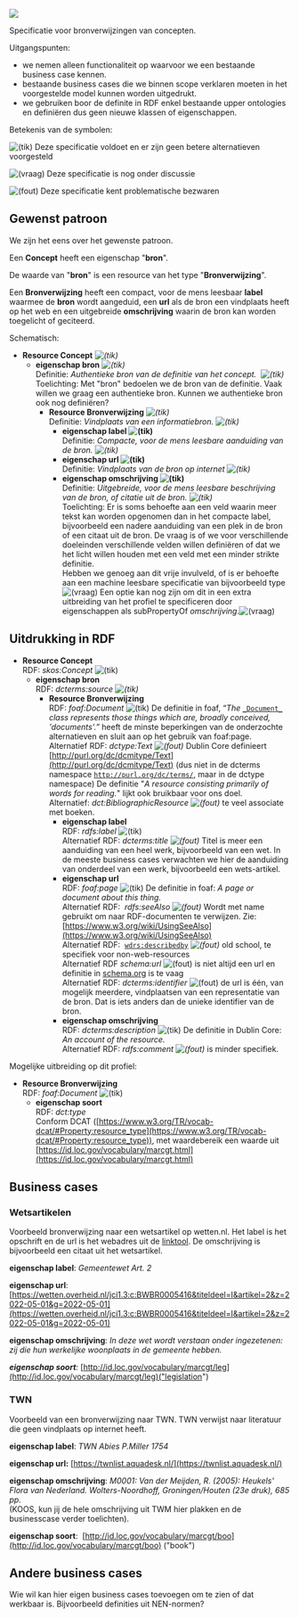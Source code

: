 ![](https://confluence-koop.overheid.nl/plugins/servlet/status-macro/placeholder?title=draft&colour=Yellow)

Specificatie voor bronverwijzingen van concepten.

Uitgangspunten:

*   we nemen alleen functionaliteit op waarvoor we een bestaande business case kennen.
*   bestaande business cases die we binnen scope verklaren moeten in het voorgestelde model kunnen worden uitgedrukt.
*   we gebruiken boor de definite in RDF enkel bestaande upper ontologies en definiëren dus geen nieuwe klassen of eigenschappen. 

Betekenis van de symbolen:

![(tik)](https://confluence-koop.overheid.nl/s/-yucir9/8703/4mhn8a/_/images/icons/emoticons/check.svg) Deze specificatie voldoet en er zijn geen betere alternatieven voorgesteld

![(vraag)](https://confluence-koop.overheid.nl/s/-yucir9/8703/4mhn8a/_/images/icons/emoticons/help_16.svg) Deze specificatie is nog onder discussie

![(fout)](https://confluence-koop.overheid.nl/s/-yucir9/8703/4mhn8a/_/images/icons/emoticons/error.svg) Deze specificatie kent problematische bezwaren

## Gewenst patroon

We zijn het eens over het gewenste patroon. 

Een **Concept** heeft een eigenschap "**bron**".

De waarde van "**bron**" is een resource van het type "**Bronverwijzing**".

Een **Bronverwijzing** heeft een compact, voor de mens leesbaar **label** waarmee de **bron** wordt aangeduid, een **url** als de bron een vindplaats heeft op het web en een uitgebreide **omschrijving** waarin de bron kan worden toegelicht of geciteerd.

Schematisch:

*   **Resource Concept** _![(tik)](https://confluence-koop.overheid.nl/s/-yucir9/8703/4mhn8a/_/images/icons/emoticons/check.svg)_
    *   **eigenschap bron** _![(tik)](https://confluence-koop.overheid.nl/s/-yucir9/8703/4mhn8a/_/images/icons/emoticons/check.svg)_  
        Definitie: _Authentieke bron van de definitie van het concept._  _![(tik)](https://confluence-koop.overheid.nl/s/-yucir9/8703/4mhn8a/_/images/icons/emoticons/check.svg)_  
        Toelichting: Met "bron" bedoelen we de bron van de definitie. Vaak willen we graag een authentieke bron. Kunnen we authentieke bron ook nog definiëren?
        *   **Resource Bronverwijzing** _![(tik)](https://confluence-koop.overheid.nl/s/-yucir9/8703/4mhn8a/_/images/icons/emoticons/check.svg)_  
            Definitie: _Vindplaats van een informatiebron._ _![(tik)](https://confluence-koop.overheid.nl/s/-yucir9/8703/4mhn8a/_/images/icons/emoticons/check.svg)_
            *   **eigenschap label ![(tik)](https://confluence-koop.overheid.nl/s/-yucir9/8703/4mhn8a/_/images/icons/emoticons/check.svg)**   
                Definitie: _Compacte, voor de mens leesbare aanduiding van de bron. ![(tik)](https://confluence-koop.overheid.nl/s/-yucir9/8703/4mhn8a/_/images/icons/emoticons/check.svg)_ 
            *   **eigenschap url ![(tik)](https://confluence-koop.overheid.nl/s/-yucir9/8703/4mhn8a/_/images/icons/emoticons/check.svg)**   
                Definitie: _Vindplaats van de bron op internet ![(tik)](https://confluence-koop.overheid.nl/s/-yucir9/8703/4mhn8a/_/images/icons/emoticons/check.svg)_ 
            *   **eigenschap omschrijving ![(tik)](https://confluence-koop.overheid.nl/s/-yucir9/8703/4mhn8a/_/images/icons/emoticons/check.svg)**   
                Definitie: _Uitgebreide, voor de mens leesbare beschrijving van de bron, of citatie uit de bron._ _![(tik)](https://confluence-koop.overheid.nl/s/-yucir9/8703/4mhn8a/_/images/icons/emoticons/check.svg)_  
                Toelichting: Er is soms behoefte aan een veld waarin meer tekst kan worden opgenomen dan in het compacte label, bijvoorbeeld een nadere aanduiding van een plek in de bron of een citaat uit de bron. De vraag is of we voor verschillende doeleinden verschillende velden willen definiëren of dat we het licht willen houden met een veld met een minder strikte definitie.  
                Hebben we genoeg aan dit vrije invulveld, of is er behoefte aan een machine leesbare specificatie van bijvoorbeeld type ![(vraag)](https://confluence-koop.overheid.nl/s/-yucir9/8703/4mhn8a/_/images/icons/emoticons/help_16.svg) Een optie kan nog zijn om dit in een extra uitbreiding van het profiel te specificeren door eigenschappen als subPropertyOf _omschrijving_.![(vraag)](https://confluence-koop.overheid.nl/s/-yucir9/8703/4mhn8a/_/images/icons/emoticons/help_16.svg)

## Uitdrukking in RDF

*   **Resource Concept**  
    RDF: _skos:Concept_ ![(tik)](https://confluence-koop.overheid.nl/s/-yucir9/8703/4mhn8a/_/images/icons/emoticons/check.svg)
    *   **eigenschap bron**  
        RDF: _dcterms:source ![(tik)](https://confluence-koop.overheid.nl/s/-yucir9/8703/4mhn8a/_/images/icons/emoticons/check.svg)_ 
        *   **Resource Bronverwijzing**  
            RDF: _foaf:Document_ ![(tik)](https://confluence-koop.overheid.nl/s/-yucir9/8703/4mhn8a/_/images/icons/emoticons/check.svg) De definitie in foaf, “_The_ [`_Document_`](http://xmlns.com/foaf/spec/#term_Document) _class represents those things which are, broadly conceived, 'documents'.”_ heeft de minste beperkingen van de onderzochte alternatieven en sluit aan op het gebruik van foaf:page.  
            Alternatief RDF: _dctype:Text ![(fout)](https://confluence-koop.overheid.nl/s/-yucir9/8703/4mhn8a/_/images/icons/emoticons/error.svg)_ Dublin Core definieert [http://purl.org/dc/dcmitype/Text](http://purl.org/dc/dcmitype/Text) (dus niet in de dcterms namespace [`http://purl.org/dc/terms/`](http://purl.org/dc/terms/), maar in de dctype namespace) De definitie "_A resource consisting primarily of words for reading._" lijkt ook bruikbaar voor ons doel.  
            Alternatief: _dct:BibliographicResource ![(fout)](https://confluence-koop.overheid.nl/s/-yucir9/8703/4mhn8a/_/images/icons/emoticons/error.svg)_ te veel associate met boeken.
            *   **eigenschap label**  
                RDF: _rdfs:label_ ![(tik)](https://confluence-koop.overheid.nl/s/-yucir9/8703/4mhn8a/_/images/icons/emoticons/check.svg)  
                Alternatief RDF: _dcterms:title ![(fout)](https://confluence-koop.overheid.nl/s/-yucir9/8703/4mhn8a/_/images/icons/emoticons/error.svg)_ Titel is meer een aanduiding van een heel werk, bijvoorbeeld van een wet. In de meeste business cases verwachten we hier de aanduiding van onderdeel van een werk, bijvoorbeeld een wets-artikel.
            *   **eigenschap url**  
                RDF: _foaf:page_ ![(tik)](https://confluence-koop.overheid.nl/s/-yucir9/8703/4mhn8a/_/images/icons/emoticons/check.svg) De definitie in foaf: _A page or document about this thing._  
                Alternatief RDF:  _rdfs:seeAlso ![(fout)](https://confluence-koop.overheid.nl/s/-yucir9/8703/4mhn8a/_/images/icons/emoticons/error.svg)_ Wordt met name gebruikt om naar RDF-documenten te verwijzen. Zie: [https://www.w3.org/wiki/UsingSeeAlso](https://www.w3.org/wiki/UsingSeeAlso)  
                Alternatief RDF:  [`wdrs:describedby`](https://www.w3.org/TR/powder-dr/#describedby) _![(fout)](https://confluence-koop.overheid.nl/s/-yucir9/8703/4mhn8a/_/images/icons/emoticons/error.svg)_ old school, te specifiek voor non-web-resources  
                Alternatief RDF _schema:url_ ![(fout)](https://confluence-koop.overheid.nl/s/-yucir9/8703/4mhn8a/_/images/icons/emoticons/error.svg) is niet altijd een url en definitie in [schema.org](http://schema.org) is te vaag  
                Alternatief RDF: _dcterms:identifier_ ![(fout)](https://confluence-koop.overheid.nl/s/-yucir9/8703/4mhn8a/_/images/icons/emoticons/error.svg) de url is één, van mogelijk meerdere, vindplaatsen van een representatie van de bron. Dat is iets anders dan de unieke identifier van de bron.
            *   **eigenschap omschrijving**  
                RDF: _dcterms:description_ ![(tik)](https://confluence-koop.overheid.nl/s/-yucir9/8703/4mhn8a/_/images/icons/emoticons/check.svg) De definitie in Dublin Core: _An account of the resource._  
                Alternatief RDF: _rdfs:comment ![(fout)](https://confluence-koop.overheid.nl/s/-yucir9/8703/4mhn8a/_/images/icons/emoticons/error.svg)_ is minder specifiek.

Mogelijke uitbreiding op dit profiel:

*   **Resource Bronverwijzing**  
    RDF: _foaf:Document_ ![(tik)](https://confluence-koop.overheid.nl/s/-yucir9/8703/4mhn8a/_/images/icons/emoticons/check.svg) 
    *   **eigenschap soort**  
        RDF: _dct:type_  
        Conform DCAT ([https://www.w3.org/TR/vocab-dcat/#Property:resource_type](https://www.w3.org/TR/vocab-dcat/#Property:resource_type)), met waardebereik een waarde uit [https://id.loc.gov/vocabulary/marcgt.html](https://id.loc.gov/vocabulary/marcgt.html)

## Business cases

### Wetsartikelen

Voorbeeld bronverwijzing naar een wetsartikel op wetten.nl. Het label is het opschrift en de url is het webadres uit de [linktool](https://linkeddata.overheid.nl/front/portal/linktool-bwb-verfijnen?ext-id=http%3A%2F%2Fwetten.overheid.nl%2Fid%2FBWBR0005416%2F2022-05-01%2F0%2FTiteldeelI%2FArtikel2&geldigheidsdatum=2022-05-01&zichtdatum=2022-05-01). De omschrijving is bijvoorbeeld een citaat uit het wetsartikel.

**eigenschap label**: _Gemeentewet Art. 2_

**eigenschap url**: [https://wetten.overheid.nl/jci1.3:c:BWBR0005416&titeldeel=I&artikel=2&z=2022-05-01&g=2022-05-01](https://wetten.overheid.nl/jci1.3:c:BWBR0005416&titeldeel=I&artikel=2&z=2022-05-01&g=2022-05-01)

**eigenschap omschrijving**: _In deze wet wordt verstaan onder ingezetenen: zij die hun werkelijke woonplaats in de gemeente hebben._

_**eigenschap soort**:_ [http://id.loc.gov/vocabulary/marcgt/leg](http://id.loc.gov/vocabulary/marcgt/leg)("legislation")

### TWN

Voorbeeld van een bronverwijzing naar TWN. TWN verwijst naar literatuur die geen vindplaats op internet heeft.

**eigenschap label**: _TWN Abies P.Miller 1754_

**eigenschap url:** [https://twnlist.aquadesk.nl/](https://twnlist.aquadesk.nl/)

**eigenschap omschrijving**: _M0001: Van der Meijden, R. (2005): Heukels' Flora van Nederland. Wolters-Noordhoff, Groningen/Houten (23e druk), 685 pp._  
(KOOS, kun jij de hele omschrijving uit TWM hier plakken en de businesscase verder toelichten).

**eigenschap soort**:  [http://id.loc.gov/vocabulary/marcgt/boo](http://id.loc.gov/vocabulary/marcgt/boo) ("book")

## Andere business cases

Wie wil kan hier eigen business cases toevoegen om te zien of dat werkbaar is. Bijvoorbeeld definities uit NEN-normen?
